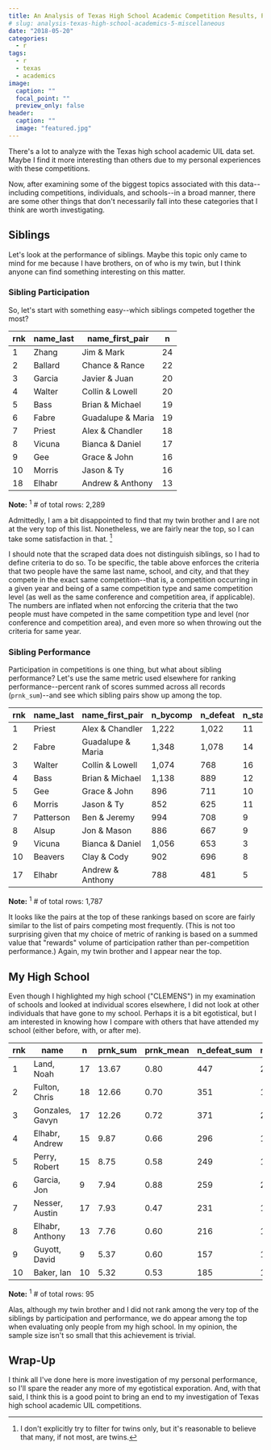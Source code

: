 ```yaml
---
title: An Analysis of Texas High School Academic Competition Results, Part 5 - Miscellaneous
# slug: analysis-texas-high-school-academics-5-miscellaneous
date: "2018-05-20"
categories:
  - r
tags:
  - r
  - texas
  - academics
image:
  caption: ""
  focal_point: ""
  preview_only: false
header:
  caption: ""
  image: "featured.jpg"
---
```


There's a lot to analyze with the Texas high school academic UIL data
set. Maybe I find it more interesting than others due to my personal
experiences with these competitions.

Now, after examining some of the biggest topics associated with this
data--including competitions, individuals, and schools--in a broad
manner, there are some other things that don't necessarily fall into
these categories that I think are worth investigating.

Siblings
--------

Let's look at the performance of siblings. Maybe this topic only came to
mind for me because I have brothers, on of who is my twin, but I think
anyone can find something interesting on this matter.

### Sibling Participation

So, let's start with something easy--which siblings competed together
the most?

<table>
<thead>
<tr>
<th>rnk</th>
<th>name_last</th>
<th>name_first_pair</th>
<th>n</th>
</tr>
</thead>
<tbody>
<tr class="odd">
<td>1</td>
<td>Zhang</td>
<td>Jim &amp; Mark</td>
<td>24</td>
</tr>
<tr class="even">
<td>2</td>
<td>Ballard</td>
<td>Chance &amp; Rance</td>
<td>22</td>
</tr>
<tr class="odd">
<td>3</td>
<td>Garcia</td>
<td>Javier &amp; Juan</td>
<td>20</td>
</tr>
<tr class="even">
<td>4</td>
<td>Walter</td>
<td>Collin &amp; Lowell</td>
<td>20</td>
</tr>
<tr class="odd">
<td>5</td>
<td>Bass</td>
<td>Brian &amp; Michael</td>
<td>19</td>
</tr>
<tr class="even">
<td>6</td>
<td>Fabre</td>
<td>Guadalupe &amp; Maria</td>
<td>19</td>
</tr>
<tr class="odd">
<td>7</td>
<td>Priest</td>
<td>Alex &amp; Chandler</td>
<td>18</td>
</tr>
<tr class="even">
<td>8</td>
<td>Vicuna</td>
<td>Bianca &amp; Daniel</td>
<td>17</td>
</tr>
<tr class="odd">
<td>9</td>
<td>Gee</td>
<td>Grace &amp; John</td>
<td>16</td>
</tr>
<tr class="even">
<td>10</td>
<td>Morris</td>
<td>Jason &amp; Ty</td>
<td>16</td>
</tr>
<tr class="odd">
<td>18</td>
<td>Elhabr</td>
<td>Andrew &amp; Anthony</td>
<td>13</td>
</tr>
</tbody>
</table>

**Note:** <sup>1</sup> \# of total rows: 2,289

Admittedly, I am a bit
disappointed to find that my twin brother and I are not at the very top
of this list. Nonetheless, we are fairly near the top, so I can take
some satisfaction in that. [^1]

I should note that the scraped data does not distinguish siblings, so I
had to define criteria to do so. To be specific, the table above
enforces the criteria that two people have the same last name, school,
and city, and that they compete in the exact same competition--that is,
a competition occurring in a given year and being of a same competition
type and same competition level (as well as the same conference and
competition area, if applicable). The numbers are inflated when not
enforcing the criteria that the two people must have competed in the
same competition type and level (nor conference and competition area),
and even more so when throwing out the criteria for same year.

### Sibling Performance

Participation in competitions is one thing, but what about sibling
performance? Let's use the same metric used elsewhere for ranking
performance--percent rank of scores summed across all records
(`prnk_sum`)--and see which sibling pairs show up among the top.

<table>
<thead>
<tr>
<th>rnk</th>
<th>name_last</th>
<th>name_first_pair</th>
<th>n_bycomp</th>
<th>n_defeat</th>
<th>n_state</th>
<th>prnk</th>
<th>rnk_max</th>
</tr>
</thead>
<tbody>
<tr class="odd">
<td>1</td>
<td>Priest</td>
<td>Alex &amp; Chandler</td>
<td>1,222</td>
<td>1,022</td>
<td>11</td>
<td>31.73</td>
<td>72</td>
</tr>
<tr class="even">
<td>2</td>
<td>Fabre</td>
<td>Guadalupe &amp; Maria</td>
<td>1,348</td>
<td>1,078</td>
<td>14</td>
<td>30.31</td>
<td>76</td>
</tr>
<tr class="odd">
<td>3</td>
<td>Walter</td>
<td>Collin &amp; Lowell</td>
<td>1,074</td>
<td>768</td>
<td>16</td>
<td>29.99</td>
<td>80</td>
</tr>
<tr class="even">
<td>4</td>
<td>Bass</td>
<td>Brian &amp; Michael</td>
<td>1,138</td>
<td>889</td>
<td>12</td>
<td>29.62</td>
<td>76</td>
</tr>
<tr class="odd">
<td>5</td>
<td>Gee</td>
<td>Grace &amp; John</td>
<td>896</td>
<td>711</td>
<td>10</td>
<td>26.28</td>
<td>64</td>
</tr>
<tr class="even">
<td>6</td>
<td>Morris</td>
<td>Jason &amp; Ty</td>
<td>852</td>
<td>625</td>
<td>11</td>
<td>24.13</td>
<td>64</td>
</tr>
<tr class="odd">
<td>7</td>
<td>Patterson</td>
<td>Ben &amp; Jeremy</td>
<td>994</td>
<td>708</td>
<td>9</td>
<td>22.30</td>
<td>62</td>
</tr>
<tr class="even">
<td>8</td>
<td>Alsup</td>
<td>Jon &amp; Mason</td>
<td>886</td>
<td>667</td>
<td>9</td>
<td>22.18</td>
<td>56</td>
</tr>
<tr class="odd">
<td>9</td>
<td>Vicuna</td>
<td>Bianca &amp; Daniel</td>
<td>1,056</td>
<td>653</td>
<td>3</td>
<td>21.39</td>
<td>68</td>
</tr>
<tr class="even">
<td>10</td>
<td>Beavers</td>
<td>Clay &amp; Cody</td>
<td>902</td>
<td>696</td>
<td>8</td>
<td>20.71</td>
<td>52</td>
</tr>
<tr class="odd">
<td>17</td>
<td>Elhabr</td>
<td>Andrew &amp; Anthony</td>
<td>788</td>
<td>481</td>
<td>5</td>
<td>16.89</td>
<td>52</td>
</tr>
</tbody>
</table>

**Note:** <sup>1</sup> \# of total rows: 1,787

It looks like the pairs at the top of these rankings based on score are
fairly similar to the list of pairs competing most frequently. (This is
not too surprising given that my choice of metric of ranking is based on
a summed value that "rewards" volume of participation rather than
per-competition performance.) Again, my twin brother and I appear near
the top.

My High School
--------------

Even though I highlighted my high school ("CLEMENS") in my examination
of schools and looked at individual scores elsewhere, I did not look at
other individuals that have gone to my school. Perhaps it is a bit
egotistical, but I am interested in knowing how I compare with others
that have attended my school (either before, with, or after me).

<table>
<thead>
<tr>
<th>rnk</th>
<th>name</th>
<th>n</th>
<th>prnk_sum</th>
<th>prnk_mean</th>
<th>n_defeat_sum</th>
<th>n_defeat_mean</th>
<th>n_advanced_sum</th>
</tr>
</thead>
<tbody>
<tr class="odd">
<td>1</td>
<td>Land, Noah</td>
<td>17</td>
<td>13.67</td>
<td>0.80</td>
<td>447</td>
<td>26.29</td>
<td>14</td>
</tr>
<tr class="even">
<td>2</td>
<td>Fulton, Chris</td>
<td>18</td>
<td>12.66</td>
<td>0.70</td>
<td>351</td>
<td>19.50</td>
<td>16</td>
</tr>
<tr class="odd">
<td>3</td>
<td>Gonzales, Gavyn</td>
<td>17</td>
<td>12.26</td>
<td>0.72</td>
<td>371</td>
<td>21.82</td>
<td>15</td>
</tr>
<tr class="even">
<td>4</td>
<td>Elhabr, Andrew</td>
<td>15</td>
<td>9.87</td>
<td>0.66</td>
<td>296</td>
<td>19.73</td>
<td>11</td>
</tr>
<tr class="odd">
<td>5</td>
<td>Perry, Robert</td>
<td>15</td>
<td>8.75</td>
<td>0.58</td>
<td>249</td>
<td>16.60</td>
<td>10</td>
</tr>
<tr class="even">
<td>6</td>
<td>Garcia, Jon</td>
<td>9</td>
<td>7.94</td>
<td>0.88</td>
<td>259</td>
<td>28.78</td>
<td>6</td>
</tr>
<tr class="odd">
<td>7</td>
<td>Nesser, Austin</td>
<td>17</td>
<td>7.93</td>
<td>0.47</td>
<td>231</td>
<td>13.59</td>
<td>15</td>
</tr>
<tr class="even">
<td>8</td>
<td>Elhabr, Anthony</td>
<td>13</td>
<td>7.76</td>
<td>0.60</td>
<td>216</td>
<td>16.62</td>
<td>10</td>
</tr>
<tr class="odd">
<td>9</td>
<td>Guyott, David</td>
<td>9</td>
<td>5.37</td>
<td>0.60</td>
<td>157</td>
<td>17.44</td>
<td>7</td>
</tr>
<tr class="even">
<td>10</td>
<td>Baker, Ian</td>
<td>10</td>
<td>5.32</td>
<td>0.53</td>
<td>185</td>
<td>18.50</td>
<td>8</td>
</tr>
</tbody>
</table>

**Note:** <sup>1</sup> \# of total rows: 95

Alas, although my twin brother and I did not rank among the very top of
the siblings by participation and performance, we do appear among the
top when evaluating only people from my high school. In my opinion, the
sample size isn't so small that this achievement is trivial.

Wrap-Up
-------

I think all I've done here is more investigation of my personal
performance, so I'll spare the reader any more of my egotistical
exporation. And, with that said, I think this is a good point to bring
an end to my investigation of Texas high school academic UIL
competitions.

[^1]: I don't explicitly try to filter for twins only, but it's reasonable to believe that many, if not most, are twins.
